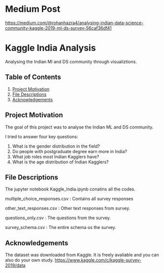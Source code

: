 # Medium Post
https://medium.com/@rohanhazra4/analysing-indian-data-science-community-kaggle-2019-ml-ds-survey-56caf36df41

# Kaggle India Analysis
Analysing the Indian Ml and DS community through visualiztions.

## Table of Contents
1. [Project Motivation](#motivation)
2. [File Descriptions](#descriptions)
3. [Acknowledgements](#acknowledgements)


## Project Motivation <a name="motivation">

The goal of this project was to analyse the Indian ML and DS community.

I tried to answer four key questions:

1. What is the gender distribution in the field?
2. Do people with postgraduate degree earn more in India?
3. What job roles most Indian Kagglers have?
4. What is the age distribution of Indian Kagglers?

## File Descriptions <a name="descriptions">
  
  The jupyter notebook Kaggle_India.ipynb conatins all the codes. 
  
  multiple_choice_responses.csv : Contains all survey responses
  
  other_text_responses.csv : Other text responses from survey.
  
  questions_only.csv : The questions from the survey.
  
  survey_schema.csv : The entire schema os the survey.


## Acknowledgements<a name="acknowledgements"></a>

The dataset was downloaded from Kaggle. It is freely avaliable and you can also do your own study.
https://www.kaggle.com/c/kaggle-survey-2019/data
